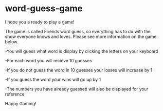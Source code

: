 # word-guess-game
I hope you a ready to play a game!

The game is called Friends word guess, so everything has to do with the show everyone knows and loves. 
Please see more information on the game below. 

-You will guess what word is display by clicking the letters on your keyboard

-For each word you will recieve 10 guesses

-If you do not guess the word in 10 guesses your losses will increase by 1

-If you guess the word your wins will go up by 1

-The numbers you have already guessed will also be displayed for your reference

Happy Gaming!
